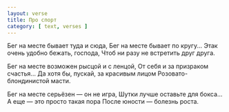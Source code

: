 ```yaml
---
layout: verse
title: Про спорт
category: [ text, verses ]
---
```

Бег на месте бывает туда и сюда,
Бег на месте бывает по кругу...
Этак очень удобно бежать, господа,
Чтоб ни разу не встретить друг друга.

Бег на месте возможен рысцой и с ленцой,
От себя и за призраком счастья...
Да хотя бы, пускай, за красивым лицом
Розовато-блондинистой масти.

Бег на месте серьёзен — он не игра,
Шутки лучше оставьте для бокса...
А еще — это просто такая пора
После юности — болезнь роста.
